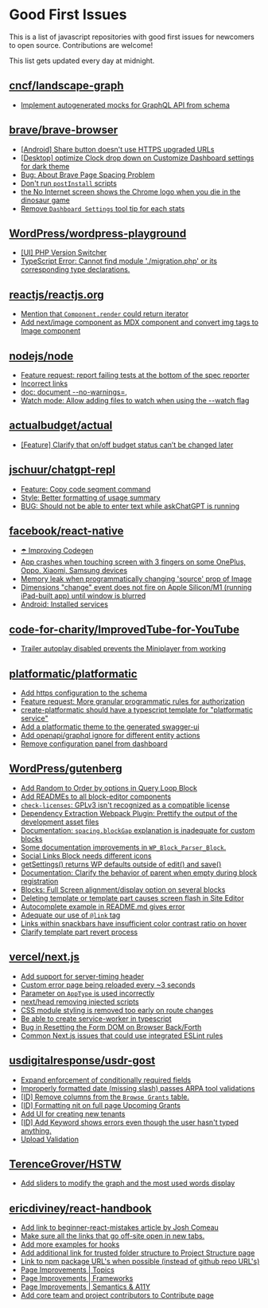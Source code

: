 # Good First Issues

This is a list of javascript repositories with good first issues for newcomers to open source. Contributions are welcome!

This list gets updated every day at midnight.

## [cncf/landscape-graph](https://github.com/cncf/landscape-graph)

- [Implement autogenerated mocks for GraphQL API from schema](https://github.com/cncf/landscape-graph/issues/103)

## [brave/brave-browser](https://github.com/brave/brave-browser)

- [[Android] Share button doesn't use HTTPS upgraded URLs](https://github.com/brave/brave-browser/issues/11383)
- [[Desktop] optimize Clock drop down on Customize Dashboard settings for dark theme ](https://github.com/brave/brave-browser/issues/12060)
- [Bug: About Brave Page Spacing Problem](https://github.com/brave/brave-browser/issues/13286)
- [Don't run `postInstall` scripts](https://github.com/brave/brave-browser/issues/28419)
- [the No Internet screen shows the Chrome logo when you die in the dinosaur game](https://github.com/brave/brave-browser/issues/17124)
- [Remove `Dashboard Settings` tool tip for each stats](https://github.com/brave/brave-browser/issues/6084)

## [WordPress/wordpress-playground](https://github.com/WordPress/wordpress-playground)

- [[UI] PHP Version Switcher](https://github.com/WordPress/wordpress-playground/issues/90)
- [TypeScript Error: Cannot find module './migration.php' or its corresponding type declarations.](https://github.com/WordPress/wordpress-playground/issues/143)

## [reactjs/reactjs.org](https://github.com/reactjs/reactjs.org)

- [Mention that `Component.render` could return iterator](https://github.com/reactjs/reactjs.org/issues/286)
- [Add next/image component as MDX component and convert img tags to Image component](https://github.com/reactjs/reactjs.org/issues/4382)

## [nodejs/node](https://github.com/nodejs/node)

- [Feature request: report failing tests at the bottom of the spec reporter](https://github.com/nodejs/node/issues/47110)
- [Incorrect links](https://github.com/nodejs/node/issues/47070)
- [doc: document --no-warnings=<cat1>,<cat2>](https://github.com/nodejs/node/issues/46862)
- [Watch mode: Allow adding files to watch when using the --watch flag](https://github.com/nodejs/node/issues/45467)

## [actualbudget/actual](https://github.com/actualbudget/actual)

- [[Feature] Clarify that on/off budget status can’t be changed later](https://github.com/actualbudget/actual/issues/753)

## [jschuur/chatgpt-repl](https://github.com/jschuur/chatgpt-repl)

- [Feature: Copy code segment command](https://github.com/jschuur/chatgpt-repl/issues/23)
- [Style: Better formatting of usage summary](https://github.com/jschuur/chatgpt-repl/issues/17)
- [BUG: Should not be able to enter text while askChatGPT is running](https://github.com/jschuur/chatgpt-repl/issues/16)

## [facebook/react-native](https://github.com/facebook/react-native)

- [☂️ Improving Codegen](https://github.com/facebook/react-native/issues/34872)
- [App crashes when touching screen with 3 fingers on some OnePlus, Oppo, Xiaomi, Samsung devices](https://github.com/facebook/react-native/issues/15059)
- [Memory leak when programmatically changing 'source' prop of Image](https://github.com/facebook/react-native/issues/12220)
- [Dimensions "change" event does not fire on Apple Silicon/M1 (running iPad-built app) until window is blurred](https://github.com/facebook/react-native/issues/36118)
- [Android: Installed services](https://github.com/facebook/react-native/issues/30864)

## [code-for-charity/ImprovedTube-for-YouTube](https://github.com/code-for-charity/ImprovedTube-for-YouTube)

- [Trailer autoplay disabled prevents the Miniplayer from working](https://github.com/code-for-charity/ImprovedTube-for-YouTube/issues/1456)

## [platformatic/platformatic](https://github.com/platformatic/platformatic)

- [Add https configuration to the schema](https://github.com/platformatic/platformatic/issues/777)
- [Feature request: More granular programmatic rules for authorization](https://github.com/platformatic/platformatic/issues/746)
- [create-platformatic should have a typescript template for "platformatic service"](https://github.com/platformatic/platformatic/issues/628)
- [Add a platformatic theme to the generated swagger-ui](https://github.com/platformatic/platformatic/issues/741)
- [Add openapi/graphql ignore for different entity actions ](https://github.com/platformatic/platformatic/issues/673)
- [Remove configuration panel from dashboard](https://github.com/platformatic/platformatic/issues/695)

## [WordPress/gutenberg](https://github.com/WordPress/gutenberg)

- [Add Random to Order by options in Query Loop Block](https://github.com/WordPress/gutenberg/issues/40481)
- [Add READMEs to all block-editor components](https://github.com/WordPress/gutenberg/issues/22891)
- [`check-licenses`: GPLv3 isn't recognized as a compatible license](https://github.com/WordPress/gutenberg/issues/20701)
- [Dependency Extraction Webpack Plugin: Prettify the output of the development asset files ](https://github.com/WordPress/gutenberg/issues/48106)
- [Documentation: `spacing.blockGap` explanation is inadequate for custom blocks](https://github.com/WordPress/gutenberg/issues/43921)
- [Some documentation improvements in `WP_Block_Parser_Block`.](https://github.com/WordPress/gutenberg/issues/47947)
- [Social Links Block needs different icons](https://github.com/WordPress/gutenberg/issues/26780)
- [getSettings() returns WP defaults outside of edit() and save()](https://github.com/WordPress/gutenberg/issues/18467)
- [Documentation: Clarify the behavior of parent when empty during block registration](https://github.com/WordPress/gutenberg/issues/15731)
- [Blocks: Full Screen alignment/display option on several blocks](https://github.com/WordPress/gutenberg/issues/16385)
- [Deleting template or template part causes screen flash in Site Editor](https://github.com/WordPress/gutenberg/issues/37926)
- [Autocomplete example in README.md gives error](https://github.com/WordPress/gutenberg/issues/16624)
- [Adequate our use of `@link` tag](https://github.com/WordPress/gutenberg/issues/14334)
- [Links within snackbars have insufficient color contrast ratio on hover](https://github.com/WordPress/gutenberg/issues/47273)
- [Clarify template part revert process](https://github.com/WordPress/gutenberg/issues/44841)

## [vercel/next.js](https://github.com/vercel/next.js)

- [Add support for server-timing header](https://github.com/vercel/next.js/issues/12382)
- [Custom error page being reloaded every ~3 seconds](https://github.com/vercel/next.js/issues/10024)
- [Parameter on `AppType` is used incorrectly](https://github.com/vercel/next.js/issues/42846)
- [next/head removing injected scripts](https://github.com/vercel/next.js/issues/11012)
- [CSS module styling is removed too early on route changes](https://github.com/vercel/next.js/issues/17464)
- [Be able to create service-worker in typescript](https://github.com/vercel/next.js/issues/33863)
- [Bug in Resetting the Form DOM on Browser Back/Forth](https://github.com/vercel/next.js/issues/6128)
- [Common Next.js issues that could use integrated ESLint rules](https://github.com/vercel/next.js/issues/27051)

## [usdigitalresponse/usdr-gost](https://github.com/usdigitalresponse/usdr-gost)

- [Expand enforcement of conditionally required fields](https://github.com/usdigitalresponse/usdr-gost/issues/1074)
- [Improperly formatted date (missing slash) passes ARPA tool validations](https://github.com/usdigitalresponse/usdr-gost/issues/1050)
- [[ID] Remove columns from the `Browse Grants` table.](https://github.com/usdigitalresponse/usdr-gost/issues/889)
- [[ID] Formatting nit on full page Upcoming Grants](https://github.com/usdigitalresponse/usdr-gost/issues/279)
- [Add UI for creating new tenants](https://github.com/usdigitalresponse/usdr-gost/issues/358)
- [[ID] Add Keyword shows errors even though the user hasn't typed anything.](https://github.com/usdigitalresponse/usdr-gost/issues/173)
- [Upload Validation](https://github.com/usdigitalresponse/usdr-gost/issues/394)

## [TerenceGrover/HSTW](https://github.com/TerenceGrover/HSTW)

- [Add sliders to modify the graph and the most used words display](https://github.com/TerenceGrover/HSTW/issues/17)

## [ericdiviney/react-handbook](https://github.com/ericdiviney/react-handbook)

- [Add link to beginner-react-mistakes article by Josh Comeau](https://github.com/ericdiviney/react-handbook/issues/30)
- [Make sure all the links that go off-site open in new tabs.](https://github.com/ericdiviney/react-handbook/issues/14)
- [Add more examples for hooks](https://github.com/ericdiviney/react-handbook/issues/18)
- [Add additional link for trusted folder structure to Project Structure page](https://github.com/ericdiviney/react-handbook/issues/29)
- [Link to npm package URL's when possible (instead of github repo URL's)](https://github.com/ericdiviney/react-handbook/issues/17)
- [Page Improvements | Topics](https://github.com/ericdiviney/react-handbook/issues/26)
- [Page Improvements | Frameworks](https://github.com/ericdiviney/react-handbook/issues/25)
- [Page Improvements | Semantics & A11Y](https://github.com/ericdiviney/react-handbook/issues/24)
- [Add core team and project contributors to Contribute page](https://github.com/ericdiviney/react-handbook/issues/23)

